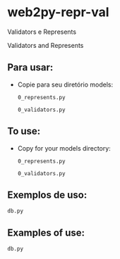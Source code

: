 web2py-repr-val
===============

Validators e Represents

Validators and Represents
 
Para usar:
----------
 * Copie para seu diretório models: 

    ``0_represents.py``
    
    ``0_validators.py``

To use:
-------
 * Copy for your models directory:
 
    ``0_represents.py``
    
    ``0_validators.py``
     
Exemplos de uso:
----------------

    db.py
     
Examples of use:
----------------

    db.py
     